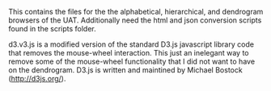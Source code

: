 This contains the files for the the alphabetical, hierarchical, and dendrogram browsers of the UAT.  Additionally need the html and json conversion scripts found in the scripts folder.

d3.v3.js is a modified version of the standard D3.js javascript library code that removes the mouse-wheel interaction.  This just an inelegant way to remove some of the mouse-wheel functionality that I did not want to have on the dendrogram.  D3.js is written and maintined by Michael Bostock (http://d3js.org/).

